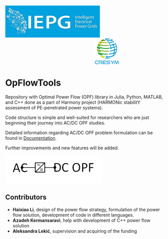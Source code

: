 ![alt text](IEPG_logo.jpg?raw=true) $~~~~~~~~~~~~~~~~~~~~~~~~~~~~~~~~~~~~~~~~~~~~~~~~~~~~~~~~~~~~~~~~~~~~~~~$  ![alt text](cresym.png?raw=true)        

# OpFlowTools  
Repository with Optimal Power Flow (OPF) library in Julia, Python, MATLAB, and C++ done as a part of Harmony project (HARMONic stabilitY assessment of PE-penetrated power systems).

Code structure is simple and well-suited for researchers who are just beginning their journey into AC/DC OPF studies.

Detailed information regarding AC/DC OPF problem formulation can be found in [Documentation](Readme_ACDC_OPF.pdf).

Further improvements and new features will be added.

![alt text](ACDC_OPF.png?raw=true)

## Contributors
- **Haixiao Li**, design of the power flow strategy, formulation of the power flow solution, development of code in different languages.
- **Azadeh Kermansaravi**, help with development of C++ power flow solution
- **Aleksandra Lekić**, supervision and acquiring of the funding
